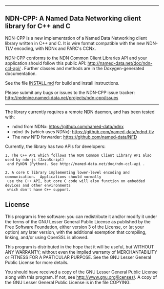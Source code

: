--------------------------------------------------------------
NDN-CPP:  A Named Data Networking client library for C++ and C
--------------------------------------------------------------

NDN-CPP is a new implementation of a Named Data Networking client library written in C++ and C.
It is wire format compatible with the new NDN-TLV encoding, with NDNx and PARC's CCNx.

NDN-CPP conforms to the NDN Common Client Libraries API and your application should
follow this public API:
http://named-data.net/doc/ndn-ccl-api/ .
Further classes and methods are in the Doxygen-generated documentation.

See the file [INSTALL.md](https://github.com/named-data/ndn-cpp/blob/master/INSTALL.md) for build and install instructions.

Please submit any bugs or issues to the NDN-CPP issue tracker:
http://redmine.named-data.net/projects/ndn-cpp/issues

---

The library currently requires a remote NDN daemon, and has been tested with:
* ndnd from NDNx: https://github.com/named-data/ndnx
* ndnd-tlv (which uses NDNx): https://github.com/named-data/ndnd-tlv
* The new NFD forwarder: https://github.com/named-data/NFD

Currently, the library has two APIs for developers:

	1. The C++ API which follows the NDN Common Client Library API also used by ndn-js (JavaScript)
     and PyNDN (Python). See http://named-data.net/doc/ndn-ccl-api .

	2. A core C library implementing lower-level encoding and communication.  Applications should normally
     use the C++ API, but core C code will also function on embedded devices and other environments
     which don't have C++ support.

License
-------
This program is free software: you can redistribute it and/or modify
it under the terms of the GNU Lesser General Public License as published by
the Free Software Foundation, either version 3 of the License, or
(at your option) any later version, with the additional exemption that
compiling, linking, and/or using OpenSSL is allowed.

This program is distributed in the hope that it will be useful,
but WITHOUT ANY WARRANTY; without even the implied warranty of
MERCHANTABILITY or FITNESS FOR A PARTICULAR PURPOSE.  See the
GNU Lesser General Public License for more details.

You should have received a copy of the GNU Lesser General Public License
along with this program.  If not, see <http://www.gnu.org/licenses/>.
A copy of the GNU Lesser General Public License is in the file COPYING.
